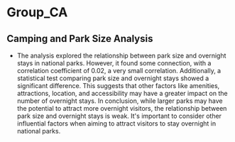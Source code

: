 # Group_CA
## Camping and Park Size Analysis 
* The analysis explored the relationship between park size and overnight stays in national parks. However, it found some connection, with a correlation coefficient of 0.02, a very small correlation.
Additionally, a statistical test comparing park size and overnight stays showed a significant difference. This suggests that other factors like amenities, attractions, location, and accessibility may have a greater impact on the number of overnight stays.
In conclusion, while larger parks may have the potential to attract more overnight visitors, the relationship between park size and overnight stays is weak. It's important to consider other influential factors when aiming to attract visitors to stay overnight in national parks.


